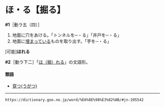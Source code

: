 # ほ・る【掘る】

**\#1**［動ラ五（四）］
1. 地面に穴をあける。「トンネルを─・る」「井戸を─・る」
2. 地面に[埋まっている](うまる（埋まる）)ものを取り出す。「芋を─・る」
    

\[可能\]**ほれる**

**\#2**［動ラ下二］「[ほ（掘）れる](https://dictionary.goo.ne.jp/word/%E6%8E%98%E3%82%8C%E3%82%8B/#jn-205677)」の文語形。

#### 類語

-   [穿つ(うがつ)](https://dictionary.goo.ne.jp/word/%E7%A9%BF%E3%81%A4/#jn-18031)

---
`https://dictionary.goo.ne.jp/word/%E6%8E%98%E3%82%8B/#jn-205542`